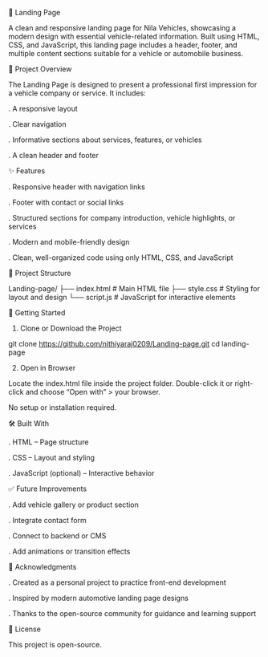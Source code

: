 🚗 Landing Page

A clean and responsive landing page for Nila Vehicles, showcasing a modern design with essential vehicle-related information. 
Built using HTML, CSS, and JavaScript, this landing page includes a header, footer, and multiple content sections suitable for a vehicle or automobile business.

📌 Project Overview

The Landing Page is designed to present a professional first impression for a vehicle company or service. It includes:

. A responsive layout

. Clear navigation

. Informative sections about services, features, or vehicles

. A clean header and footer

✨ Features

. Responsive header with navigation links

. Footer with contact or social links

. Structured sections for company introduction, vehicle highlights, or services

. Modern and mobile-friendly design

. Clean, well-organized code using only HTML, CSS, and JavaScript

📁 Project Structure 

Landing-page/
├── index.html         # Main HTML file
├── style.css          # Styling for layout and design
└── script.js          # JavaScript for interactive elements 

🚀 Getting Started

1. Clone or Download the Project

git clone https://github.com/nithiyaraj0209/Landing-page.git
cd landing-page

2. Open in Browser
   
Locate the index.html file inside the project folder.
Double-click it or right-click and choose “Open with” > your browser.

No setup or installation required.

🛠️ Built With

. HTML – Page structure

. CSS – Layout and styling

. JavaScript (optional) – Interactive behavior

✅ Future Improvements

. Add vehicle gallery or product section

. Integrate contact form

. Connect to backend or CMS

. Add animations or transition effects

🙏 Acknowledgments

. Created as a personal project to practice front-end development

. Inspired by modern automotive landing page designs

. Thanks to the open-source community for guidance and learning support

📄 License

This project is open-source.
